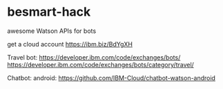 # besmart-hack
awesome Watson APIs for bots

get a cloud account https://ibm.biz/BdYgXH

Travel bot: https://developer.ibm.com/code/exchanges/bots/
https://developer.ibm.com/code/exchanges/bots/category/travel/

Chatbot: android: https://github.com/IBM-Cloud/chatbot-watson-android
